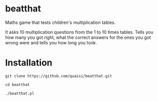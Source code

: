 beatthat
========

Maths game that tests children's multiplication tables.

It asks 10 multiplication questions from the 1 to 10 times tables.  Tells you how many you got right, what the correct answers for the ones you got wrong were and tells you how long you took.


Installation
============

````
git clone https://github.com/quaisi/beatthat.git

cd beatthat

./beatthat.pl
````
